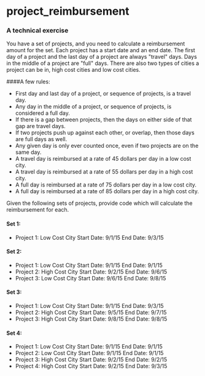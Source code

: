 # project_reimbursement

### A technical exercise

You have a set of projects, and you need to calculate a reimbursement amount for the set. Each project has a start date and an end date. The first day of a project and the last day of a project are always "travel" days. Days in the middle of a project are "full" days. There are also two types of cities a project can be in, high cost cities and low cost cities. 

####A few rules:
* First day and last day of a project, or sequence of projects, is a travel day.
* Any day in the middle of a project, or sequence of projects, is considered a full day.
* If there is a gap between projects, then the days on either side of that gap are travel days.
* If two projects push up against each other, or overlap, then those days are full days as well.
* Any given day is only ever counted once, even if two projects are on the same day.
* A travel day is reimbursed at a rate of 45 dollars per day in a low cost city.
* A travel day is reimbursed at a rate of 55 dollars per day in a high cost city.
* A full day is reimbursed at a rate of 75 dollars per day in a low cost city.
* A full day is reimbursed at a rate of 85 dollars per day in a high cost city.

Given the following sets of projects, provide code which will calculate the reimbursement for each.

#### Set 1:
* Project 1: Low Cost City Start Date: 9/1/15 End Date: 9/3/15

#### Set 2:
* Project 1: Low Cost City Start Date: 9/1/15 End Date: 9/1/15
* Project 2: High Cost City Start Date: 9/2/15 End Date: 9/6/15
* Project 3: Low Cost City Start Date: 9/6/15 End Date: 9/8/15

#### Set 3:
* Project 1: Low Cost City Start Date: 9/1/15 End Date: 9/3/15
* Project 2: High Cost City Start Date: 9/5/15 End Date: 9/7/15
* Project 3: High Cost City Start Date: 9/8/15 End Date: 9/8/15

#### Set 4:
* Project 1: Low Cost City Start Date: 9/1/15 End Date: 9/1/15
* Project 2: Low Cost City Start Date: 9/1/15 End Date: 9/1/15
* Project 3: High Cost City Start Date: 9/2/15 End Date: 9/2/15
* Project 4: High Cost City Start Date: 9/2/15 End Date: 9/3/15